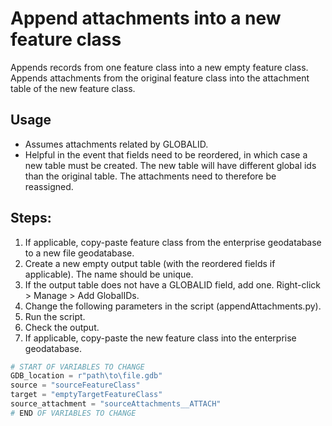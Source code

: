 # Append attachments into a new feature class
Appends records from one feature class into a new empty feature class.
Appends attachments from the original feature class into the attachment table of the new feature class.

## Usage
- Assumes attachments related by GLOBALID.
- Helpful in the event that fields need to be reordered, in which case a new table must be created. The new table will have different global ids than the original table. The attachments need to therefore be reassigned.

## Steps:
1. If applicable, copy-paste feature class from the enterprise geodatabase to a new file geodatabase.
1. Create a new empty output table (with the reordered fields if applicable). The name should be unique.
1. If the output table does not have a GLOBALID field, add one. Right-click > Manage > Add GlobalIDs. 
1. Change the following parameters in the script (appendAttachments.py). 
1. Run the script.
1. Check the output.
1. If applicable, copy-paste the new feature class into the enterprise geodatabase.
```python
# START OF VARIABLES TO CHANGE
GDB_location = r"path\to\file.gdb" 
source = "sourceFeatureClass" 
target = "emptyTargetFeatureClass" 
source_attachment = "sourceAttachments__ATTACH"
# END OF VARIABLES TO CHANGE
```
